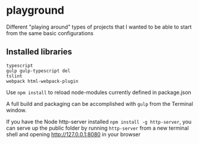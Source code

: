 # playground
Different  "playing around" types of projects that I wanted to be able to start from the same basic configurations

## Installed libraries
```
typescript
gulp gulp-typescript del
tslint
webpack html-webpack-plugin
```

Use `npm install` to reload node-modules currently defined in package.json

A full build and packaging can be accomplished with `gulp` from the Terminal window.

If you have the Node http-server installed `npm install -g http-server`, you can
serve up the public folder by running `http-server` from a new terminal shell
and opening http://127.0.0.1:8080 in your browser
